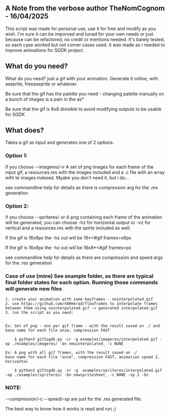 ## A Note from the verbose author TheNomCognom - 16/04/2025

This script was made for personal use, use it for free and modify as you wish. I'm sure it can be 
imporved and tuned for your own needs or just because can be refactored, no credit or mentions needed. 
It's barely tested, so each case worked but not corner cases used. 
It was made as i needed to improve animations for SGDK project. 

## What do you need? 
What do you need? just a gif with your animation. Generate it online, with aseprite, freeaseprite or whatever.

Be sure that the gif has the palette you need - changing palette manually on a bunch of images is a pain in the as* 

Be sure that the gif is 8x8 divisible to avoid modifying outputs to be usable for SGDK

## What does? 
Takes a gif as input and generates one of 2 options. 

### Option 1: 
if you choose --imageres/-ir A set of png images for each frame of the input gif, a resources.res with the images included and a .c file with an array with te images indexed. Myabe you don't need it, but i do...

see commandline help for details as there is compression arg for the .res generation

### Option 2:
if you choose --spriteres/-sr A png containing each frame of the animation will be generated, you can choose -hz for horizontal output or -vz for vertical and a resources.res with the spirte included as well. 

If the gif is 16x8px the -hz out will be 16*<#gif frames>x8px

If the gif is 16x8px the -hz out will be 16x8*<#gif frames>px

see commandline help for details as there are compression and speed args for the .res generation


###
###
### Case of use (mine) See example folder, as there are typical final folder states for each option. Running those commands will generate new files
    1. create your animation with some keyframes - nointerpolated.gif
    2. use https://github.com/n00mkrad/flowframes to interpolate frames between them using nointerpolated.gif -> generated interpolated.gif
    3. run the script as you need: 


    Ex: Set of png - one per gif frame - with the result saved on ./ and base name for each file anim, compression FAST

```shell
    $ python3 gif2sgdk.py -ir -g examples/imageres/interpolated.gif -op ./examples/imageres/ -bn newinterpolated_ -c NONE
```

    Ex: A png with all gif frames, with the result saved on ./ 
    base name for each file "anim", compression FAST, animation speed 2, horizontal 

```shell    
    $ python3 gif2sgdk.py -sr -g  examples/spriteres/interpolated.gif -op ./examples/spriteres/ -bn newspritesheet_ -c NONE -sp 2 -hz
```
### NOTE: 
--compression/-c --speed/-sp are just for the .res generated file.


The best way to know how it works is read and run ;)